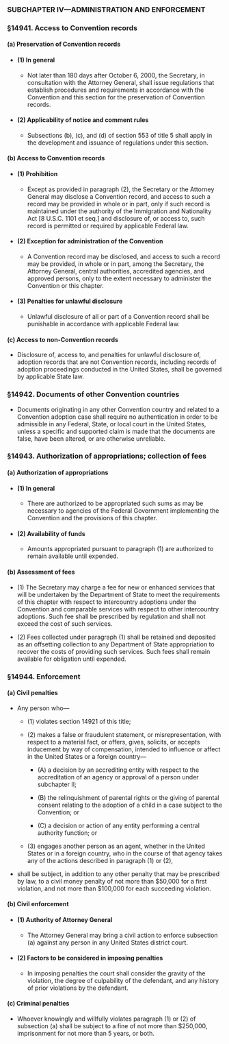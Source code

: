 ### SUBCHAPTER IV—ADMINISTRATION AND ENFORCEMENT

### §14941. Access to Convention records
#### (a) Preservation of Convention records
* #### (1) In general
  * Not later than 180 days after October 6, 2000, the Secretary, in consultation with the Attorney General, shall issue regulations that establish procedures and requirements in accordance with the Convention and this section for the preservation of Convention records.

* #### (2) Applicability of notice and comment rules
  * Subsections (b), (c), and (d) of section 553 of title 5 shall apply in the development and issuance of regulations under this section.

#### (b) Access to Convention records
* #### (1) Prohibition
  * Except as provided in paragraph (2), the Secretary or the Attorney General may disclose a Convention record, and access to such a record may be provided in whole or in part, only if such record is maintained under the authority of the Immigration and Nationality Act [8 U.S.C. 1101 et seq.] and disclosure of, or access to, such record is permitted or required by applicable Federal law.

* #### (2) Exception for administration of the Convention
  * A Convention record may be disclosed, and access to such a record may be provided, in whole or in part, among the Secretary, the Attorney General, central authorities, accredited agencies, and approved persons, only to the extent necessary to administer the Convention or this chapter.

* #### (3) Penalties for unlawful disclosure
  * Unlawful disclosure of all or part of a Convention record shall be punishable in accordance with applicable Federal law.

#### (c) Access to non-Convention records
* Disclosure of, access to, and penalties for unlawful disclosure of, adoption records that are not Convention records, including records of adoption proceedings conducted in the United States, shall be governed by applicable State law.

### §14942. Documents of other Convention countries
* Documents originating in any other Convention country and related to a Convention adoption case shall require no authentication in order to be admissible in any Federal, State, or local court in the United States, unless a specific and supported claim is made that the documents are false, have been altered, or are otherwise unreliable.

### §14943. Authorization of appropriations; collection of fees
#### (a) Authorization of appropriations
* #### (1) In general
  * There are authorized to be appropriated such sums as may be necessary to agencies of the Federal Government implementing the Convention and the provisions of this chapter.

* #### (2) Availability of funds
  * Amounts appropriated pursuant to paragraph (1) are authorized to remain available until expended.

#### (b) Assessment of fees
* (1) The Secretary may charge a fee for new or enhanced services that will be undertaken by the Department of State to meet the requirements of this chapter with respect to intercountry adoptions under the Convention and comparable services with respect to other intercountry adoptions. Such fee shall be prescribed by regulation and shall not exceed the cost of such services.

* (2) Fees collected under paragraph (1) shall be retained and deposited as an offsetting collection to any Department of State appropriation to recover the costs of providing such services. Such fees shall remain available for obligation until expended.

### §14944. Enforcement
#### (a) Civil penalties
* Any person who—

  * (1) violates section 14921 of this title;

  * (2) makes a false or fraudulent statement, or misrepresentation, with respect to a material fact, or offers, gives, solicits, or accepts inducement by way of compensation, intended to influence or affect in the United States or a foreign country—

    * (A) a decision by an accrediting entity with respect to the accreditation of an agency or approval of a person under subchapter II;

    * (B) the relinquishment of parental rights or the giving of parental consent relating to the adoption of a child in a case subject to the Convention; or

    * (C) a decision or action of any entity performing a central authority function; or


  * (3) engages another person as an agent, whether in the United States or in a foreign country, who in the course of that agency takes any of the actions described in paragraph (1) or (2),


* shall be subject, in addition to any other penalty that may be prescribed by law, to a civil money penalty of not more than $50,000 for a first violation, and not more than $100,000 for each succeeding violation.

#### (b) Civil enforcement
* #### (1) Authority of Attorney General
  * The Attorney General may bring a civil action to enforce subsection (a) against any person in any United States district court.

* #### (2) Factors to be considered in imposing penalties
  * In imposing penalties the court shall consider the gravity of the violation, the degree of culpability of the defendant, and any history of prior violations by the defendant.

#### (c) Criminal penalties
* Whoever knowingly and willfully violates paragraph (1) or (2) of subsection (a) shall be subject to a fine of not more than $250,000, imprisonment for not more than 5 years, or both.